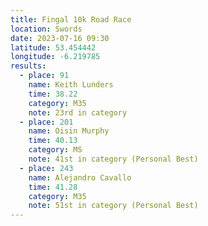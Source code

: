 ```yaml
---
title: Fingal 10k Road Race
location: Swords
date: 2023-07-16 09:30
latitude: 53.454442  
longitude: -6.219785
results:
  - place: 91
    name: Keith Lunders
    time: 38.22
    category: M35
    note: 23rd in category
  - place: 201
    name: Oisin Murphy
    time: 40.13
    category: MS
    note: 41st in category (Personal Best)
  - place: 243
    name: Alejandro Cavallo
    time: 41.28
    category: M35
    note: 51st in category (Personal Best)
---
```

